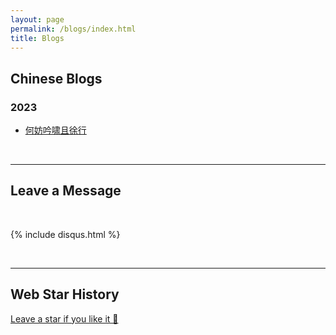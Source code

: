 ```yaml
---
layout: page
permalink: /blogs/index.html
title: Blogs
---
```


## Chinese Blogs

### 2023

- [何妨吟啸且徐行](https://drorangeleo.github.io/blogs/21yrs)<br>

  

<br>

---

## Leave a Message

<br>

{% include disqus.html %} 

<br>

---

## Web Star History

[Leave a star if you like it 🥰](https://github.com/drorangeleo/drorangeleo.github.io)
